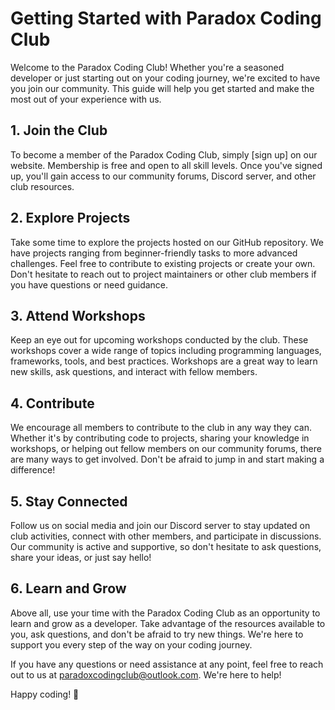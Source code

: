 # Getting Started with Paradox Coding Club

Welcome to the Paradox Coding Club! Whether you're a seasoned developer or just starting out on your coding journey, we're excited to have you join our community. This guide will help you get started and make the most out of your experience with us.

## 1. Join the Club

To become a member of the Paradox Coding Club, simply [sign up]<!--(https://example.com/signup)--> on our website. Membership is free and open to all skill levels. Once you've signed up, you'll gain access to our community forums, Discord server, and other club resources.

## 2. Explore Projects

Take some time to explore the projects hosted on our GitHub repository. We have projects ranging from beginner-friendly tasks to more advanced challenges. Feel free to contribute to existing projects or create your own. Don't hesitate to reach out to project maintainers or other club members if you have questions or need guidance.

## 3. Attend Workshops

Keep an eye out for upcoming workshops conducted by the club. These workshops cover a wide range of topics including programming languages, frameworks, tools, and best practices. Workshops are a great way to learn new skills, ask questions, and interact with fellow members.

## 4. Contribute

We encourage all members to contribute to the club in any way they can. Whether it's by contributing code to projects, sharing your knowledge in workshops, or helping out fellow members on our community forums, there are many ways to get involved. Don't be afraid to jump in and start making a difference!

## 5. Stay Connected

Follow us on social media and join our Discord server to stay updated on club activities, connect with other members, and participate in discussions. Our community is active and supportive, so don't hesitate to ask questions, share your ideas, or just say hello!

## 6. Learn and Grow

Above all, use your time with the Paradox Coding Club as an opportunity to learn and grow as a developer. Take advantage of the resources available to you, ask questions, and don't be afraid to try new things. We're here to support you every step of the way on your coding journey.

If you have any questions or need assistance at any point, feel free to reach out to us at [paradoxcodingclub@outlook.com](mailto:paradoxcodingclub@outlook.com). We're here to help!

Happy coding! 🚀